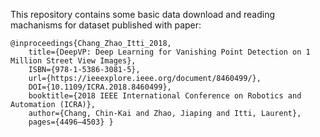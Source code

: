 This repository contains some basic data download and reading machanisms for dataset published with paper:

```
@inproceedings{Chang_Zhao_Itti_2018,
	title={DeepVP: Deep Learning for Vanishing Point Detection on 1 Million Street View Images},
 	ISBN={978-1-5386-3081-5},
 	url={https://ieeexplore.ieee.org/document/8460499/},
 	DOI={10.1109/ICRA.2018.8460499},
 	booktitle={2018 IEEE International Conference on Robotics and Automation (ICRA)},
 	author={Chang, Chin-Kai and Zhao, Jiaping and Itti, Laurent},
 	pages={4496–4503} }
```
